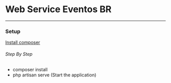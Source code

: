 # Web Service Eventos BR

--------------------------

### Setup

[Install composer](https://getcomposer.org/)

###### Step By Step
* composer install
* php artisan serve (Start the application)